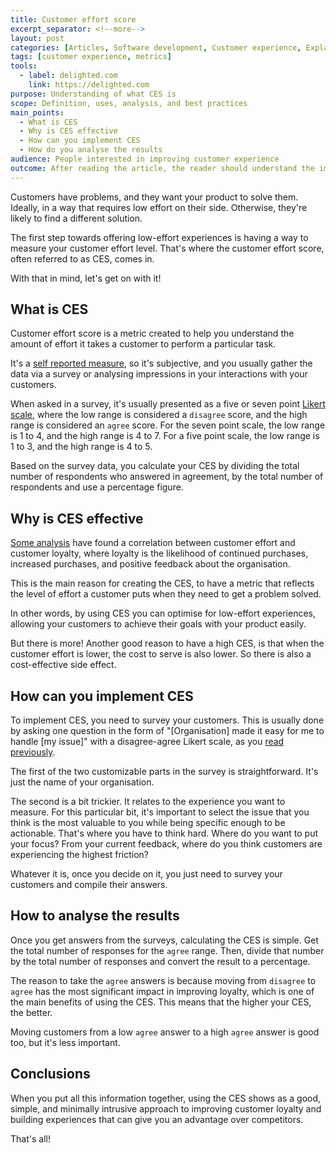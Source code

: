 ```yaml
---
title: Customer effort score
excerpt_separator: <!--more-->
layout: post
categories: [Articles, Software development, Customer experience, Explanations]
tags: [customer experience, metrics]
tools:
  - label: delighted.com
    link: https://delighted.com
purpose: Understanding of what CES is
scope: Definition, uses, analysis, and best practices
main_points:
  - What is CES
  - Why is CES effective
  - How can you implement CES
  - How do you analyse the results
audience: People interested in improving customer experience
outcome: After reading the article, the reader should understand the importance of CES has a metric on how to improve CX
---
```


Customers have problems, and they want your product to solve them. Ideally, in a way that requires low effort on their side. Otherwise, they're likely to find a different solution.

The first step towards offering low-effort experiences is having a way to measure your customer effort level. That's where the customer effort score, often referred to as CES, comes in.

With that in mind, let's get on with it!

<!--more-->

## What is CES

Customer effort score is a metric created to help you understand the amount of effort it takes a customer to perform a particular task.

It's a [self reported measure](https://methods.sagepub.com/ency/edvol/encyclopedia-of-survey-research-methods/chpt/selfreported-measure), so it's subjective, and you usually gather the data via a survey or analysing impressions in your interactions with your customers.

When asked in a survey, it's usually presented as a five or seven point [Likert scale](https://en.wikipedia.org/wiki/Likert_scale), where the low range is considered a `disagree` score, and the high range is considered an `agree` score. For the seven point scale, the low range is 1 to 4, and the high range is 4 to 7. For a five point scale, the low range is 1 to 3, and the high range is 4 to 5.

Based on the survey data, you calculate your CES by dividing the total number of respondents who answered in agreement, by the total number of respondents and use a percentage figure.

## Why is CES effective

[Some analysis](https://hbr.org/2010/07/stop-trying-to-delight-your-customers) have found a correlation between customer effort and customer loyalty, where loyalty is the likelihood of continued purchases, increased purchases, and positive feedback about the organisation.

This is the main reason for creating the CES, to have a metric that reflects the level of effort a customer puts when they need to get a problem solved.

In other words, by using CES you can optimise for low-effort experiences, allowing your customers to achieve their goals with your product easily.

But there is more! Another good reason to have a high CES, is that when the customer effort is lower, the cost to serve is also lower. So there is also a cost-effective side effect.

## How can you implement CES

To implement CES, you need to survey your customers. This is usually done by asking one question in the form of "[Organisation] made it easy for me to handle [my issue]" with a disagree-agree Likert scale, as you [read previously](#what-is-ces).

The first of the two customizable parts in the survey is straightforward. It's just the name of your organisation.

The second is a bit trickier. It relates to the experience you want to measure. For this particular bit, it's important to select the issue that you think is the most valuable to you while being specific enough to be actionable. That's where you have to think hard. Where do you want to put your focus? From your current feedback, where do you think customers are experiencing the highest friction?

Whatever it is, once you decide on it, you just need to survey your customers and compile their answers.

## How to analyse the results

Once you get answers from the surveys, calculating the CES is simple. Get the total number of responses for the `agree` range. Then, divide that number by the total number of responses and convert the result to a percentage.

The reason to take the `agree` answers is because moving from `disagree` to `agree` has the most significant impact in improving loyalty, which is one of the main benefits of using the CES. This means that the higher your CES, the better.

Moving customers from a low `agree` answer to a high `agree` answer is good too, but it's less important.

## Conclusions

When you put all this information together, using the CES shows as a good, simple, and minimally intrusive approach to improving customer loyalty and building experiences that can give you an advantage over competitors.

That's all!

